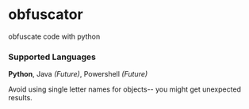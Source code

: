 # obfuscator

obfuscate code with python

<h3>Supported Languages</h3>
  <b>Python</b>, Java <i>(Future)</i>, Powershell <i>(Future)</i>

Avoid using single letter names for objects-- you might get unexpected results.
